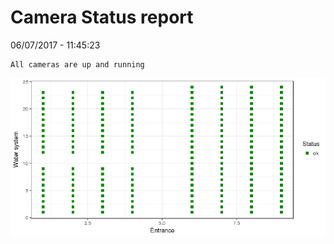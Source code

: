 Camera Status report
================
06/07/2017 - 11:45:23

    All cameras are up and running

![](camreport_files/figure-markdown_github/unnamed-chunk-2-1.png)
